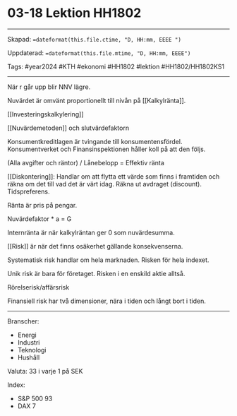 # 03-18 Lektion HH1802

---

Skapad: `=dateformat(this.file.ctime, "D, HH:mm, EEEE ")`

Uppdaterad: `=dateformat(this.file.mtime, "D, HH:mm, EEEE")`

Tags: #year2024 #KTH #ekonomi #HH1802 #lektion #HH1802/HH1802KS1

---

När r går upp blir NNV lägre.

Nuvärdet är omvänt proportionellt till nivån på [[Kalkylränta]].

[[Investeringskalkylering]]

[[Nuvärdemetoden]] och slutvärdefaktorn

Konsumentkreditlagen är tvingande till konsumentensfördel. Konsumentverket och Finansinspektionen håller koll på att den följs.

(Alla avgifter och räntor) / Lånebelopp = Effektiv ränta

[[Diskontering]]: Handlar om att flytta ett värde som finns i framtiden och räkna om det till vad det är värt idag. Räkna ut avdraget (discount). Tidspreferens.

Ränta är pris på pengar.

Nuvärdefaktor * a = G

Internränta är när kalkylräntan ger 0 som nuvärdesumma.

[[Risk]] är när det finns osäkerhet gällande konsekvenserna.

Systematisk risk handlar om hela marknaden. Risken för hela indexet.

Unik risk är bara för företaget. Risken i en enskild aktie alltså.

Rörelserisk/affärsrisk

Finansiell risk har två dimensioner, nära i tiden och långt bort i tiden.

---
Branscher:
- Energi
- Industri
- Teknologi
- Hushåll

Valuta: 33 i varje 1 på SEK

Index:
- S&P 500 93
- DAX 7
